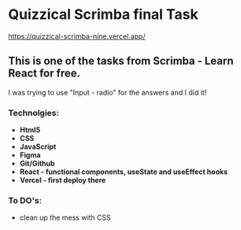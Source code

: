 # Quizzical Scrimba final Task
<https://quizzical-scrimba-nine.vercel.app/>

## This is one of the tasks from Scrimba - Learn React for free.
I was trying to use "Input - radio" for the answers and I did it!
### Technolgies:
- **Html5** 
- **CSS**
- **JavaScript**
- **Figma** 
- **Git/Github** 
- **React - functional components, useState and useEffect hooks**
- **Vercel - first deploy there**

### To DO's:
- clean up the mess with CSS